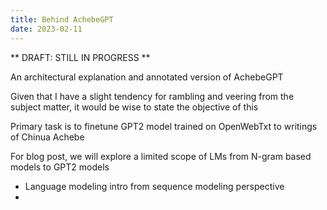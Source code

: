 ```yaml
---
title: Behind AchebeGPT
date: 2023-02-11
---
```


** DRAFT: STILL IN PROGRESS **

An architectural explanation and annotated version of AchebeGPT

Given that I have a slight tendency for rambling and veering from the subject matter, it would be wise to state the objective of this   

Primary task is to finetune GPT2 model trained on OpenWebTxt to writings of Chinua Achebe

For blog post, we will explore a limited scope of LMs from N-gram based models to GPT2 models

- Language modeling intro from sequence modeling perspective
- 
